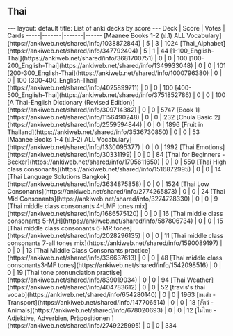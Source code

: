 <h2>Thai</h2>
---
layout: default
title: List of anki decks by score
---
Deck | Score | Votes | Cards
-----|-------|-------|------
[Maanee Books 1-2 (ป.1)  ALL Vocabulary](https://ankiweb.net/shared/info/1038872844) | 5 | 3 | 1024
[Thai_Alphabet](https://ankiweb.net/shared/info/347792404) | 5 | 1 | 44
[1-100_English-Thai](https://ankiweb.net/shared/info/3681700751) | 0 | 0 | 100
[100-200_English-Thai](https://ankiweb.net/shared/info/1349933048) | 0 | 0 | 101
[200-300_English-Thai](https://ankiweb.net/shared/info/1000796380) | 0 | 0 | 100
[300-400_English-Thai](https://ankiweb.net/shared/info/4025899711) | 0 | 0 | 100
[400-500_English-Thai](https://ankiweb.net/shared/info/3751852786) | 0 | 0 | 100
[A Thai-English Dictionary (Revised Edition)](https://ankiweb.net/shared/info/309714382) | 0 | 0 | 5747
[Book 1](https://ankiweb.net/shared/info/1156490248) | 0 | 0 | 232
[Chula Basic 2](https://ankiweb.net/shared/info/2559594844) | 0 | 0 | 1896
[Fruit in Thailand](https://ankiweb.net/shared/info/3536730850) | 0 | 0 | 53
[Maanee Books 1-4 (ป.1-2) ALL Vocabulary](https://ankiweb.net/shared/info/1330095377) | 0 | 0 | 1992
[Thai Emotions](https://ankiweb.net/shared/info/30331199) | 0 | 0 | 84
[Thai for Beginners - Becker](https://ankiweb.net/shared/info/1795611650) | 0 | 0 | 550
[Thai High class consonants](https://ankiweb.net/shared/info/1516872995) | 0 | 0 | 14
[Thai Language Solutions Bangkok](https://ankiweb.net/shared/info/3634875858) | 0 | 0 | 1524
[Thai Low Consonants](https://ankiweb.net/shared/info/2774265873) | 0 | 0 | 24
[Thai Mid Consonants](https://ankiweb.net/shared/info/3274728330) | 0 | 0 | 9
[Thai middle class consonants 4-LMF tones mix](https://ankiweb.net/shared/info/1686575120) | 0 | 0 | 16
[Thai middle class consonants 5-M,H](https://ankiweb.net/shared/info/587806734) | 0 | 0 | 15
[Thai middle class consonants 6-MR tones](https://ankiweb.net/shared/info/2028296135) | 0 | 0 | 11
[Thai middle class consonants 7-all tones mix](https://ankiweb.net/shared/info/1590089197) | 0 | 0 | 13
[Thai Middle Class Consonants practice](https://ankiweb.net/shared/info/336637613) | 0 | 0 | 48
[Thai middle class consonants3-MF tones](https://ankiweb.net/shared/info/1542098516) | 0 | 0 | 19
[Thai tone pronunciation practise](https://ankiweb.net/shared/info/839019034) | 0 | 0 | 94
[Thai Weather](https://ankiweb.net/shared/info/404783612) | 0 | 0 | 52
[travis's thai vocab](https://ankiweb.net/shared/info/654280140) | 0 | 0 | 1963
[ขนส่ง - Transport](https://ankiweb.net/shared/info/147706514) | 0 | 0 | 18
[สัตว์ - Animals](https://ankiweb.net/shared/info/678020693) | 0 | 0 | 12
[ไมไทย - Adjektive, Adverbien, Präpositionen ](https://ankiweb.net/shared/info/2749225995) | 0 | 0 | 334
